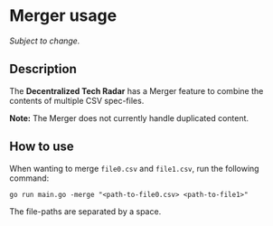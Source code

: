 # Merger usage

*Subject to change.*

## Description

The **Decentralized Tech Radar** has a Merger feature to combine the contents of multiple CSV spec-files.

**Note:** The Merger does not currently handle duplicated content.

## How to use

When wanting to merge `file0.csv` and `file1.csv`, run the following command:

```
go run main.go -merge "<path-to-file0.csv> <path-to-file1>"
```

The file-paths are separated by a space.